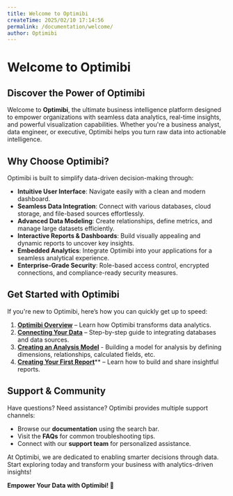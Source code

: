 ```yaml
---
title: Welcome to Optimibi 
createTime: 2025/02/10 17:14:56
permalink: /documentation/welcome/
author: Optimibi
---
```



# **Welcome to Optimibi**

## **Discover the Power of Optimibi**
Welcome to **Optimibi**, the ultimate business intelligence platform designed to empower organizations with seamless data analytics, real-time insights, and powerful visualization capabilities. Whether you're a business analyst, data engineer, or executive, Optimibi helps you turn raw data into actionable intelligence.


## **Why Choose Optimibi?**
Optimibi is built to simplify data-driven decision-making through:

- **Intuitive User Interface**: Navigate easily with a clean and modern dashboard.
- **Seamless Data Integration**: Connect with various databases, cloud storage, and file-based sources effortlessly.
- **Advanced Data Modeling**: Create relationships, define metrics, and manage large datasets efficiently.
- **Interactive Reports & Dashboards**: Build visually appealing and dynamic reports to uncover key insights.
- **Embedded Analytics**: Integrate Optimibi into your applications for a seamless analytical experience.
- **Enterprise-Grade Security**: Role-based access control, encrypted connections, and compliance-ready security measures.


## **Get Started with Optimibi**
If you're new to Optimibi, here’s how you can quickly get up to speed:

1. [**Optimibi Overview**](/documentation/Start/Optimibi-Overview/) – Learn how Optimibi transforms data analytics.
2. [**Connecting Your Data**](/documentation/Datasource/Configuring-MySQL-Data-Source/) – Step-by-step guide to integrating databases and data sources.
3. [**Creating an Analysis Model**](/documentation/Model/Creating-an-Analysis-Model/) - Building a model for analysis by defining dimensions, relationships, calculated fields, etc.
4. [**Creating Your First Report**](/documentation/Start/Create-Your-First-Analysis-Report/)** – Learn how to build and share insightful reports.


## **Support & Community**
Have questions? Need assistance? Optimibi provides multiple support channels:
- Browse our **documentation** using the search bar.
- Visit the **FAQs** for common troubleshooting tips.
- Connect with our **support team** for personalized assistance.

At Optimibi, we are dedicated to enabling smarter decisions through data. Start exploring today and transform your business with analytics-driven insights!

**Empower Your Data with Optimibi! 🚀**